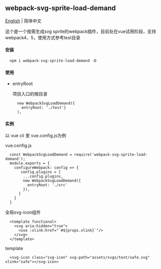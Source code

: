 ## webpack-svg-sprite-load-demand

[English](./README_CN.md) | 简体中文

这个是一个按需生成svg sprite的webpack插件，目前处在vue试用阶段，支持webpack4、5，使用方式参考test目录


#### 安装

  ```
    npm i webpack-svg-sprite-load-demand -D
  ```

#### 使用

- entryRoot 

  项目入口的根目录

  ```
    new WebpackSvgLoadDemand({
      entryRoot: './test'}
    ),
  ```


#### 实例

  以 vue cli 里 vue.config.js为例

  vue.config.js

  ```
    const WebpackSvgLoadDemand = require('webpack-svg-sprite-load-demand');
    module.exports = {
      configureWebpack: config => {
         config.plugins = [
          ...config.plugins,
          new WebpackSvgLoadDemand({
            entryRoot: './src'
          }),
        ]
      }
    }
  ```

  全局svg-icon组件

  ```
    <template functional>
      <svg aria-hidden="true">
        <use :xlink:href="`#${props.xlink}`"/>
      </svg>
    </template>
  ```

  template

  ```
    <svg-icon class="svg-icon" svg-path="assets/svgs/test/safe.svg" xlink="safe"></svg-icon>
  ```




